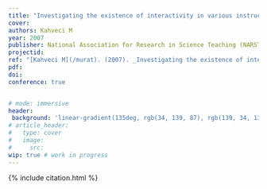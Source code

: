 ```yaml
---
title: "Investigating the existence of interactivity in various instructional settings"
cover:
authors: Kahveci M
year: 2007
publisher: National Association for Research in Science Teaching (NARST)
projectid:
ref: "[Kahveci M](/murat). (2007). _Investigating the existence of interactivity in various instructional settings_. Paper presented at the National Association for Research in Science Teaching (NARST). New Orleans, USA. April 15 - 18, 2007."
pdf:
doi:
conference: true


# mode: immersive
header:
 background: 'linear-gradient(135deg, rgb(34, 139, 87), rgb(139, 34, 139))' 
# article_header:
#   type: cover
#   image:
#     src: 
wip: true # work in progress 
---
```


{% include citation.html %}